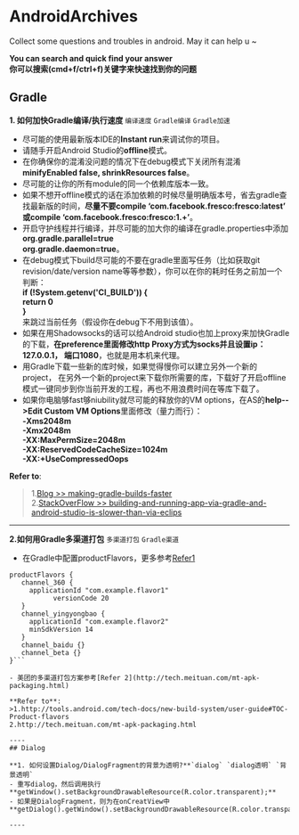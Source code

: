 # AndroidArchives
Collect some questions and troubles in android. May it can help  u ~

**You can search and quick find your answer   
你可以搜索(cmd+f/ctrl+f)关键字来快速找到你的问题**

## Gradle
**1. 如何加快Gradle编译/执行速度** `编译速度` `Gradle编译` `Gradle加速`
- 尽可能的使用最新版本IDE的**Instant run**来调试你的项目。
- 请随手开启Android Studio的**offline**模式。
- 在你确保你的混淆没问题的情况下在debug模式下关闭所有混淆**minifyEnabled false, shrinkResources false**。
- 尽可能的让你的所有module的同一个依赖库版本一致。
- 如果不想开offline模式的话在添加依赖的时候尽量明确版本号，省去gradle查找最新版的时间，**尽量不要compile ‘com.facebook.fresco:fresco:latest’ 或compile ‘com.facebook.fresco:fresco:1.+’**。
- 开启守护线程并行编译，并尽可能的加大你的编译在gradle.properties中添加  
**org.gradle.parallel=true  
org.gradle.daemon=true**。
- 在debug模式下build尽可能的不要在gradle里面写任务（比如获取git revision/date/version name等等参数），你可以在你的耗时任务之前加一个判断：  
**if (!System.getenv('CI_BUILD')) {  
  return 0    
}**   
来跳过当前任务（假设你在debug下不用到该值）。
- 如果在用Shadowsocks的话可以给Android studio也加上proxy来加快Gradle的下载，**在preference里面修改http Proxy方式为socks并且设置ip：127.0.0.1， 端口1080**，也就是用本机来代理。
- 用Gradle下载一些新的库时候，如果觉得慢你可以建立另外一个新的project， 在另外一个新的project来下载你所需要的库，下载好了开启offline模式一键同步到你当前开发的工程，再也不用浪费时间在等库下载了。
- 如果你电脑够fast够niubility就尽可能的释放你的VM options，在AS的**help-->Edit Custom VM Options**里面修改（量力而行）：  
**-Xms2048m  
-Xmx2048m  
-XX:MaxPermSize=2048m  
-XX:ReservedCodeCacheSize=1024m   
-XX:+UseCompressedOops**

**Refer to**:   
> 1.[Blog >> making-gradle-builds-faster](http://zeroturnaround.com/rebellabs/making-gradle-builds-faster/)  
> 2.[StackOverFlow >> building-and-running-app-via-gradle-and-android-studio-is-slower-than-via-eclips](http://stackoverflow.com/questions/16775197/building-and-running-app-via-gradle-and-android-studio-is-slower-than-via-eclips/17286002#17286002)


----

**2.如何用Gradle多渠道打包** `多渠道打包` `Gradle渠道`   
- 在Gradle中配置productFlavors，更多参考[Refer1](http://tools.android.com/tech-docs/new-build-system/user-guide#TOC-Product-flavors)

```
productFlavors {
   channel_360 {
     applicationId "com.example.flavor1"
           versionCode 20
   }
   channel_yingyongbao {
     applicationId "com.example.flavor2"
     minSdkVersion 14
   }
   channel_baidu {}
   channel_beta {}
}```

- 美团的多渠道打包方案参考[Refer 2](http://tech.meituan.com/mt-apk-packaging.html)

**Refer to**:   
>1.http://tools.android.com/tech-docs/new-build-system/user-guide#TOC-Product-flavors  
2.http://tech.meituan.com/mt-apk-packaging.html

----
## Dialog

**1. 如何设置Dialog/DialogFragment的背景为透明?**`dialog` `dialog透明` `背景透明`  
- 重写dialog，然后调用执行**getWindow().setBackgroundDrawableResource(R.color.transparent);**
- 如果是DialogFragment，则为在onCreatView中**getDialog().getWindow().setBackgroundDrawableResource(R.color.transparent);**

----
